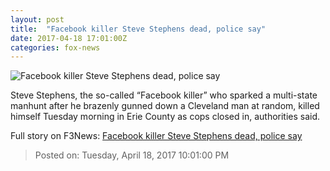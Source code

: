 ```yaml
---
layout: post
title:  "Facebook killer Steve Stephens dead, police say"
date: 2017-04-18 17:01:00Z
categories: fox-news
---
```


![Facebook killer Steve Stephens dead, police say](http://a57.foxnews.com/media2.foxnews.com/BrightCove/694940094001/2017/04/18/0/0/694940094001_5402119160001_5402109372001-vs.jpg?ve=1)

Steve Stephens, the so-called “Facebook killer” who sparked a multi-state manhunt after he brazenly gunned down a Cleveland man at random, killed himself Tuesday morning in Erie County as cops closed in, authorities said.


Full story on F3News: [Facebook killer Steve Stephens dead, police say](http://www.f3nws.com/n/kJPfKH)

> Posted on: Tuesday, April 18, 2017 10:01:00 PM

